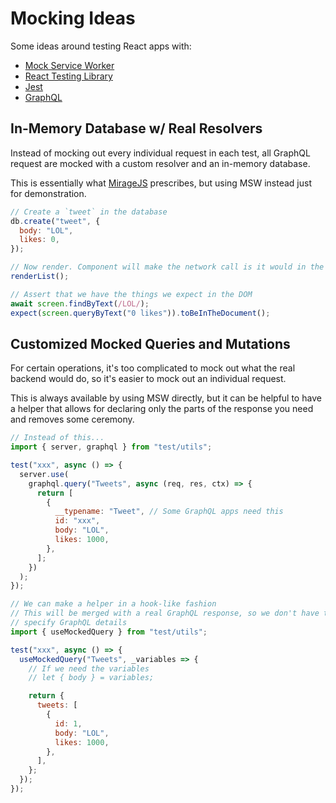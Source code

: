 # Mocking Ideas

Some ideas around testing React apps with:

- [Mock Service Worker](https://mswjs.io/)
- [React Testing Library](https://testing-library.com/docs/react-testing-library/intro)
- [Jest](https://jest.io)
- [GraphQL](https://graphql.org/)

## In-Memory Database w/ Real Resolvers

Instead of mocking out every individual request in each test, all GraphQL request are mocked with a custom resolver and an in-memory database.

This is essentially what [MirageJS](https://miragejs.com/) prescribes, but using MSW instead just for demonstration.

```jsx
// Create a `tweet` in the database
db.create("tweet", {
  body: "LOL",
  likes: 0,
});

// Now render. Component will make the network call is it would in the live app
renderList();

// Assert that we have the things we expect in the DOM
await screen.findByText(/LOL/);
expect(screen.queryByText("0 likes")).toBeInTheDocument();
```

## Customized Mocked Queries and Mutations

For certain operations, it's too complicated to mock out what the real backend would do, so it's easier to mock out an individual request.

This is always available by using MSW directly, but it can be helpful to have a helper that allows for declaring only the parts of the response you need and removes some ceremony.

```jsx
// Instead of this...
import { server, graphql } from "test/utils";

test("xxx", async () => {
  server.use(
    graphql.query("Tweets", async (req, res, ctx) => {
      return [
        {
          __typename: "Tweet", // Some GraphQL apps need this
          id: "xxx",
          body: "LOL",
          likes: 1000,
        },
      ];
    })
  );
});

// We can make a helper in a hook-like fashion
// This will be merged with a real GraphQL response, so we don't have to
// specify GraphQL details
import { useMockedQuery } from "test/utils";

test("xxx", async () => {
  useMockedQuery("Tweets", _variables => {
    // If we need the variables
    // let { body } = variables;

    return {
      tweets: [
        {
          id: 1,
          body: "LOL",
          likes: 1000,
        },
      ],
    };
  });
});
```
